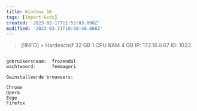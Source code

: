 ```yaml
---
title: Windows 10
tags: [Import-6cdc]
created: '2023-02-17T11:55:03.000Z'
modified: '2023-03-21T10:48:48.068Z'
---
```


> [!INFO] >
> Hardeschijf 32 GB
> 1 CPU
> RAM 4 GB
> IP: 172.16.0.67
> ID: 1023

```

gebruikersnaam:  frozendal
wachtwoord:      femmagori

```

```
Geinstalleerde brouwsers:

Chrome 
Opera
Edge
Firefox
```
